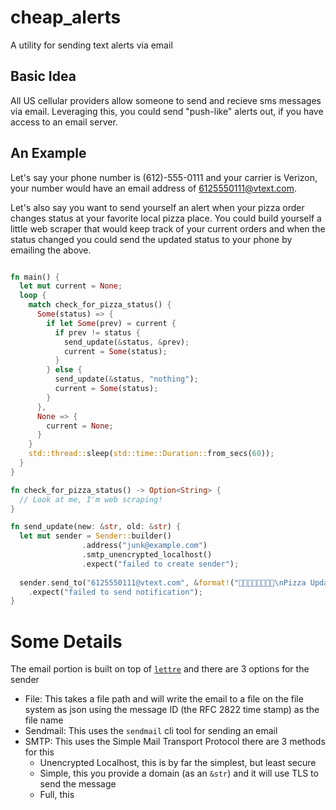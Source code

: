 # cheap_alerts
A utility for sending text alerts via email

## Basic Idea
All US cellular providers allow someone to send and recieve sms messages via email. 
Leveraging this, you could send "push-like" alerts out, if you have access to an email server.


## An Example
Let's say your phone number is (612)-555-0111 and your carrier is Verizon,
your number would have an email address of 6125550111@vtext.com.

Let's also say you want to send yourself an alert when your pizza order changes status at your favorite local pizza place.
You could build yourself a little web scraper that would keep track of your current orders and when the status changed
you could send the updated status to your phone by emailing the above.

```rust

fn main() {
  let mut current = None;
  loop {
    match check_for_pizza_status() {
      Some(status) => {
        if let Some(prev) = current {
          if prev != status {
            send_update(&status, &prev);
            current = Some(status);
          }
        } else {
          send_update(&status, "nothing");
          current = Some(status);
        }
      },
      None => {
        current = None;
      }
    }
    std::thread::sleep(std::time::Duration::from_secs(60));
  }
}

fn check_for_pizza_status() -> Option<String> {
  // Look at me, I'm web scraping!
}

fn send_update(new: &str, old: &str) {
  let mut sender = Sender::builder()
                .address("junk@example.com")
                .smtp_unencrypted_localhost()
                .expect("failed to create sender");
  
  sender.send_to("6125550111@vtext.com", &format!("🍕🍕🍕🍕🍕🍕🍕🍕\nPizza Update: {} -> {}\n🍕🍕🍕🍕🍕🍕🍕🍕", old, new)
    .expect("failed to send notification");
}
```
# Some Details
The email portion is built on top of [`lettre`](https://crates.io/crates/lettre) and there are 3
options for the sender

- File: This takes a file path and will write the email to a file on the file system as json using the message ID (the RFC 2822 time stamp) as the file name
- Sendmail: This uses the `sendmail` cli tool for sending an email
- SMTP: This uses the Simple Mail Transport Protocol there are 3 methods for this
  - Unencrypted Localhost, this is by far the simplest, but least secure
  - Simple, this you provide a domain (as an `&str`) and it will use TLS to send the message
  - Full, this 